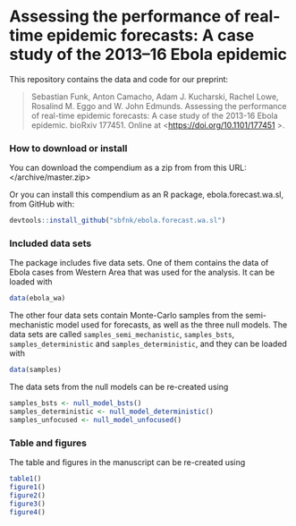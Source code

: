 
<!-- README.md is generated from README.Rmd. Please edit that file -->

# Assessing the performance of real-time epidemic forecasts: A case study of the 2013–16 Ebola epidemic

This repository contains the data and code for our preprint:

> Sebastian Funk, Anton Camacho, Adam J. Kucharski, Rachel Lowe,
> Rosalind M. Eggo and W. John Edmunds. Assessing the performance of
> real-time epidemic forecasts: A case study of the 2013-16 Ebola
> epidemic. bioRxiv 177451. Online at \<<https://doi.org/10.1101/177451>
> \>.

### How to download or install

You can download the compendium as a zip from from this URL:
</archive/master.zip>

Or you can install this compendium as an R package,
ebola.forecast.wa.sl, from GitHub with:

``` r
devtools::install_github("sbfnk/ebola.forecast.wa.sl")
```

### Included data sets

The package includes five data sets. One of them contains the data of
Ebola cases from Western Area that was used for the analysis. It can be
loaded with

``` r
data(ebola_wa)
```

The other four data sets contain Monte-Carlo samples from the
semi-mechanistic model used for forecasts, as well as the three null
models. The data sets are called `samples_semi_mechanistic`,
`samples_bsts`, `samples_deterministic` and `samples_deterministic`, and
they can be loaded with

``` r
data(samples)
```

The data sets from the null models can be re-created using

``` r
samples_bsts <- null_model_bsts()
samples_deterministic <- null_model_deterministic()
samples_unfocused <- null_model_unfocused()
```

### Table and figures

The table and figures in the manuscript can be re-created using

``` r
table1()
figure1()
figure2()
figure3()
figure4()
```
